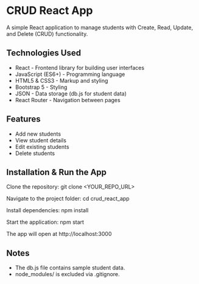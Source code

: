 # CRUD React App

A simple React application to manage students with Create, Read, Update, and Delete (CRUD) functionality.

## Technologies Used

- React - Frontend library for building user interfaces
- JavaScript (ES6+) - Programming language
- HTML5 & CSS3 - Markup and styling
- Bootstrap 5 - Styling
- JSON - Data storage (db.js for student data)
- React Router - Navigation between pages

## Features

- Add new students
- View student details
- Edit existing students
- Delete students

## Installation & Run the App

Clone the repository: git clone <YOUR_REPO_URL>

Navigate to the project folder: cd crud_react_app

Install dependencies: npm install

Start the application: npm start

The app will open at http://localhost:3000

## Notes

- The db.js file contains sample student data.
- node_modules/ is excluded via .gitignore.

